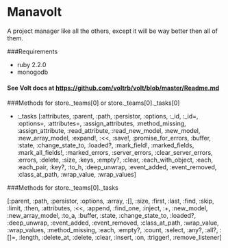 # Manavolt

A project manager like all the others, except it will be way better then all of them.

###Requirements

- ruby 2.2.0
- monogodb

#### See Volt docs at https://github.com/voltrb/volt/blob/master/Readme.md

###Methods for store._teams[0] or store._teams[0]._tasks[0]
+ :_tasks
[:attributes,
 :parent,
 :path,
 :persistor,
 :options,
 :_id,
 :_id=,
 :options=,
 :attributes=,
 :assign_attributes,
 :method_missing,
 :assign_attribute,
 :read_attribute,
 :read_new_model,
 :new_model,
 :new_array_model,
 :expand!,
 :<<,
 :save!,
 :promise_for_errors,
 :buffer,
 :state,
 :change_state_to,
 :loaded?,
 :mark_field!,
 :marked_fields,
 :mark_all_fields!,
 :marked_errors,
 :server_errors,
 :clear_server_errors,
 :errors,
 :delete,
 :size,
 :keys,
 :empty?,
 :clear,
 :each_with_object,
 :each,
 :each_pair,
 :key?,
 :to_h,
 :deep_unwrap,
 :event_added,
 :event_removed,
 :class_at_path,
 :wrap_value,
 :wrap_values]

 ###Methods for store._teams[0]._tasks

 [:parent,
 :path,
 :persistor,
 :options,
 :array,
 :[],
 :size,
 :first,
 :last,
 :find,
 :skip,
 :limit,
 :then,
 :attributes,
 :<<,
 :append,
 :find_one,
 :inject,
 :+,
 :new_model,
 :new_array_model,
 :to_a,
 :buffer,
 :state,
 :change_state_to,
 :loaded?,
 :deep_unwrap,
 :event_added,
 :event_removed,
 :class_at_path,
 :wrap_value,
 :wrap_values,
 :method_missing,
 :each,
 :empty?,
 :count,
 :select,
 :any?,
 :all?,
 :[]=,
 :length,
 :delete_at,
 :delete,
 :clear,
 :insert,
 :on,
 :trigger!,
 :remove_listener]
